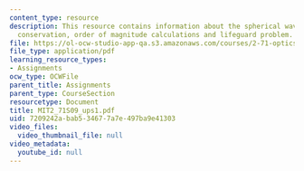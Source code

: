 ```yaml
---
content_type: resource
description: This resource contains information about the spherical waves and energy
  conservation, order of magnitude calculations and lifeguard problem.
file: https://ol-ocw-studio-app-qa.s3.amazonaws.com/courses/2-71-optics-spring-2009/7209242abab534677a7e497ba9e41303_MIT2_71S09_ups1.pdf
file_type: application/pdf
learning_resource_types:
- Assignments
ocw_type: OCWFile
parent_title: Assignments
parent_type: CourseSection
resourcetype: Document
title: MIT2_71S09_ups1.pdf
uid: 7209242a-bab5-3467-7a7e-497ba9e41303
video_files:
  video_thumbnail_file: null
video_metadata:
  youtube_id: null
---
```

